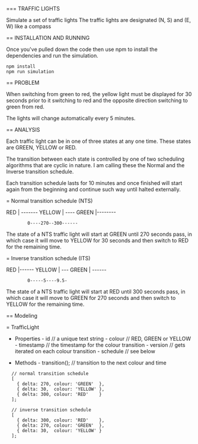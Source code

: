 === TRAFFIC LIGHTS

Simulate a set of traffic lights
The traffic lights are designated (N, S) and (E, W) like a compass

== INSTALLATION AND RUNNING

Once you've pulled down the code then use npm to install the dependencies
and run the simulation.

```
npm install
npm run simulation
```

== PROBLEM

When switching from green to red, the yellow light must be displayed for 30
seconds prior to it switching to red and the opposite direction switching to
green from red.

The lights will change automatically every 5 minutes.

== ANALYSIS

Each traffic light can be in one of three states at any one time. These
states are GREEN, YELLOW or RED.

The transition between each state is controlled by one of two scheduling
algorithms that are cyclic in nature. I am calling these the Normal and
the Inverse transition schedule.

Each transition schedule lasts for 10 minutes and once finished will
start again from the beginning and continue such way until halted
externally.

= Normal transition schedule (NTS)

   RED     |            -------
   YELLOW  |        ----
   GREEN   |--------

            0----270--300------

The state of a NTS traffic light will start at GREEN until 270 seconds pass,
in which case it will move to YELLOW for 30 seconds and then switch to RED
for the remaining time.

= Inverse transition schedule (ITS)

   RED     |------
   YELLOW  |            ---
   GREEN   |      ------

            0-----5----9.5-

The state of a NTS traffic light will start at RED until 300 seconds pass,
in which case it will move to GREEN for 270 seconds and then switch to YELLOW
for the remaining time.

== Modeling

= TrafficLight
   - Properties
    - id          // a unique text string
    - colour      // RED, GREEN or YELLOW
    - timestamp   // the timestamp for the colour transition
    - version     // gets iterated on each colour transition
    - schedule    // see below

   - Methods
    - transition(); // transition to the next colour and time

```
  // normal transition schedule
  [
    { delta: 270, colour: 'GREEN'  },
    { delta: 30,  colour: 'YELLOW' },
    { delta: 300, colour: 'RED'    }
  ];

  // inverse transition schedule
  [
    { delta: 300, colour: 'RED'    },
    { delta: 270, colour: 'GREEN'  },
    { delta: 30,  colour: 'YELLOW' }
  ];
```
